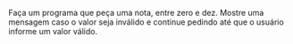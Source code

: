Faça um programa que peça uma nota, entre zero e dez. Mostre uma mensagem caso o valor seja inválido e continue pedindo até que o usuário informe um valor válido.
